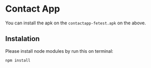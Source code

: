 # Contact App
You can install the apk on the `contactapp-fetest.apk` on the above.

## Instalation
Please install node modules by run this on terminal:
```bash
npm install
```
